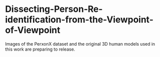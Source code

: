 # Dissecting-Person-Re-identification-from-the-Viewpoint-of-Viewpoint
Images of the PerxonX dataset and the original 3D human models used in this work are preparing to release.

